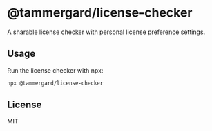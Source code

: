 # @tammergard/license-checker

A sharable license checker with personal license preference settings.

## Usage

Run the license checker with npx:

```bash
npx @tammergard/license-checker
```


## License

MIT

